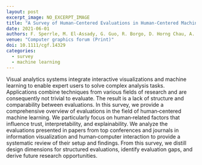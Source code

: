 ```yaml
---
layout: post
excerpt_image: NO_EXCERPT_IMAGE
title: "A Survey of Human‐Centered Evaluations in Human‐Centered Machine Learning"
date: 2021-06-01
authors: F. Sperrle, M. El-Assady, G. Guo, R. Borgo, D. Horng Chau, A. Endert & D. Keim
venue: "Computer graphics forum (Print)"
doi: 10.1111/cgf.14329
categories:
  - survey
  - machine learning
---
```

Visual analytics systems integrate interactive visualizations and machine learning to enable expert users to solve complex analysis tasks. Applications combine techniques from various fields of research and are consequently not trivial to evaluate. The result is a lack of structure and comparability between evaluations. In this survey, we provide a comprehensive overview of evaluations in the field of human‐centered machine learning. We particularly focus on human‐related factors that influence trust, interpretability, and explainability. We analyze the evaluations presented in papers from top conferences and journals in information visualization and human‐computer interaction to provide a systematic review of their setup and findings. From this survey, we distill design dimensions for structured evaluations, identify evaluation gaps, and derive future research opportunities.
